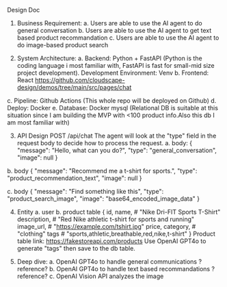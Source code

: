 Design Doc

1. Business Requirement:
a. Users are able to use the AI agent to do general conversation
b. Users are able to use the AI agent to get text based product recommandation
c. Users are able to use the AI agent to do image-based product search

2. System Architecture:
a. Backend: Python + FastAPI (Python is the coding language i most familiar with, FastAPI is fast for small-mid size project development). Development Environment: Venv
b. Frontend: React
https://github.com/cloudscape-design/demos/tree/main/src/pages/chat

c. Pipeline: Github Actions (This whole repo will be deployed on Github)
d. Deploy: Docker
e. Database: Docker mysql (Relational DB is suitable at this situation since I am building the MVP with <100 product info.Also this db  I am most familiar with)

3. API Design
POST /api/chat
The agent will look at the "type" field in the request body to decide how to process the request.
a. 
body: {
  "message": "Hello, what can you do?",
  "type": "general_conversation",
  "image": null
}

b.
body {
    "message": "Recommend me a t-shirt for sports.",
    "type": "product_recommendation_text",
    "image": null
}

c. 
body {
  "message": "Find something like this",
  "type": "product_search_image", 
  "image": "base64_encoded_image_data"
}

4. Entity
a. user
b. product table {
    id,
    name,          # "Nike Dri-FIT Sports T-Shirt"
    description,   # "Red Nike athletic t-shirt for sports and running"
    image_url,     # "https://example.com/tshirt.jpg"
    price,
    category,      # "clothing"
    tags           # "sports,athletic,breathable,red,nike,t-shirt"
}
Product table link: https://fakestoreapi.com/products
Use OpenAI GPT4o to generate "tags" then save to the db table.

5. Deep dive:
a. OpenAI GPT4o to handle general communications ?reference?
b. OpenAI GPT4o to handle text based recommandations ?reference?
c. OpenAI Vision API analyzes the image
